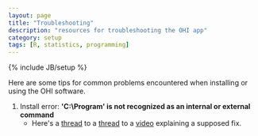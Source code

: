 ```yaml
---
layout: page
title: "Troubleshooting"
description: "resources for troubleshooting the OHI app"
category: setup
tags: [R, statistics, programming]
---
```

{% include JB/setup %}

Here are some tips for common problems encountered when installing or using the OHI software.

1. Install error: **'C:\Program' is not recognized as an internal or external command**
   * Here's a <a href="https://github.com/ramnathv/rCharts/issues/333" target="_blank">thread</a> to a <a href="https://github.com/ramnathv/slidify/issues/247" target="_blank">thread</a> to a <a href="http://www.youtube.com/watch?v=vMlRZPoYnNo&feature=youtu.be" target="_blank">video</a> explaining a supposed fix.